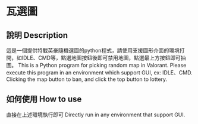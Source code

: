 # 瓦選圖
## 說明 Description
這是一個提供特戰英豪隨機選圖的python程式，請使用支援圖形介面的環境打開，如IDLE、CMD等，點選地圖按鈕後即可禁用地圖，點選最上方按鈕即可抽圖。
This is a Python program for picking random map in Valorant. Please execute this program in an environment which support GUI, ex: IDLE、CMD. Clicking the map button to ban, and click the top button to lottery. 
## 如何使用 How to use
直接在上述環境執行即可
Directly run in any environment that support GUI.
